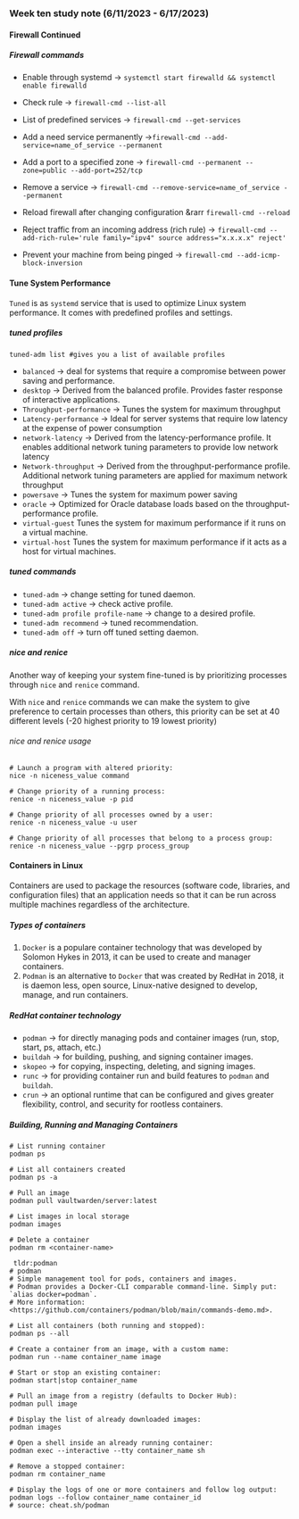 ### Week ten study note (6/11/2023 - 6/17/2023)<!-- omit from toc -->

#### Firewall Continued

##### Firewall commands
* Enable through systemd &rarr; `systemctl start firewalld && systemctl enable firewalld`
* Check rule &rarr; `firewall-cmd --list-all`
* List of predefined services &rarr; `firewall-cmd --get-services`
* Add a need service permanently &rarr;`firewall-cmd --add-service=name_of_service --permanent`
* Add a port to a specified zone &rarr; `firewall-cmd --permanent --zone=public --add-port=252/tcp`
* Remove a service &rarr; `firewall-cmd --remove-service=name_of_service --permanent`
* Reload firewall after changing configuration &rarr `firewall-cmd --reload`

* Reject traffic from an incoming address (rich rule) &rarr; `firewall-cmd --add-rich-rule='rule family="ipv4" source address="x.x.x.x" reject'`
* Prevent your machine from being pinged &rarr; `firewall-cmd --add-icmp-block-inversion`

#### Tune System Performance
`Tuned` is as `systemd` service that is used to optimize Linux system performance. It comes with predefined profiles and settings.

##### tuned profiles
`tuned-adm list #gives you a list of available profiles`
* `balanced` &rarr; deal for systems that require a compromise between power saving and performance.
* `desktop` &rarr; Derived from the balanced profile. Provides faster response of interactive applications.
* `Throughput-performance` &rarr; Tunes the system for maximum throughput
* `Latency-performance` &rarr; Ideal for server systems that require low latency at the expense of power consumption
* `network-latency` &rarr; Derived from the latency-performance profile. It enables additional network tuning parameters to provide low network latency
* `Network-throughput` &rarr; Derived from the throughput-performance profile. Additional network tuning parameters are applied for maximum network throughput
* `powersave` &rarr; Tunes the system for maximum power saving
* `oracle` &rarr; Optimized for Oracle database loads based on the throughput-performance profile.
* `virtual-guest` Tunes the system for maximum performance if it runs on a virtual machine.
* `virtual-host` Tunes the system for maximum performance if it acts as a host for virtual machines.

##### tuned commands
* `tuned-adm` &rarr; change setting for tuned daemon.
* `tuned-adm active` &rarr; check active profile.
* `tuned-adm profile profile-name` &rarr; change to a desired profile.
* `tuned-adm recommend` &rarr; tuned recommendation.
* `tuned-adm off` &rarr; turn off tuned setting daemon.

##### nice and renice
Another way of keeping your system fine-tuned is by prioritizing processes through `nice` and `renice` command.

With `nice` and `renice` commands we can make the system to give preference to certain processes than others, this priority can be set at 40 different levels (-20 highest priority to 19 lowest priority)

###### nice and renice usage

```console
# Launch a program with altered priority:
nice -n niceness_value command
```
```console
# Change priority of a running process:
renice -n niceness_value -p pid

# Change priority of all processes owned by a user:
renice -n niceness_value -u user

# Change priority of all processes that belong to a process group:
renice -n niceness_value --pgrp process_group
```
#### Containers in Linux
Containers are used to package the resources (software code, libraries, and configuration files) that an application needs so that it can be run across multiple machines regardless of the architecture.

##### Types of containers
1. `Docker` is a populare container technology that was developed by Solomon Hykes in 2013, it can be used to create and manager containers.
2. `Podman` is an alternative to `Docker` that was created by RedHat in 2018, it is daemon less, open source, Linux-native designed to develop, manage, and run containers.

##### RedHat container technology
* `podman` &rarr; for directly managing pods and container images (run, stop, start, ps, attach, etc.) 
* `buildah` &rarr; for building, pushing, and signing container images.
* `skopeo` &rarr; for copying, inspecting, deleting, and signing images.
* `runc` &rarr; for providing container run and build features to `podman` and `buildah`.
* `crun` &rarr; an optional runtime that can be configured and gives greater flexibility, control, and security for rootless containers.

##### Building, Running and Managing Containers

```console
# List running container
podman ps

# List all containers created
podman ps -a

# Pull an image
podman pull vaultwarden/server:latest

# List images in local storage
podman images

# Delete a container
podman rm <container-name>

 tldr:podman
# podman
# Simple management tool for pods, containers and images.
# Podman provides a Docker-CLI comparable command-line. Simply put: `alias docker=podman`.
# More information: <https://github.com/containers/podman/blob/main/commands-demo.md>.

# List all containers (both running and stopped):
podman ps --all

# Create a container from an image, with a custom name:
podman run --name container_name image

# Start or stop an existing container:
podman start|stop container_name

# Pull an image from a registry (defaults to Docker Hub):
podman pull image

# Display the list of already downloaded images:
podman images

# Open a shell inside an already running container:
podman exec --interactive --tty container_name sh

# Remove a stopped container:
podman rm container_name

# Display the logs of one or more containers and follow log output:
podman logs --follow container_name container_id
# source: cheat.sh/podman
```


